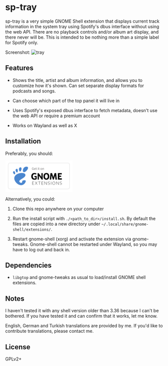
# sp-tray

sp-tray is a very simple GNOME Shell extension that displays current track information in the system tray using Spotify's dbus interface without using the web API. There are no playback controls and/or album art display, and there never will be. This is intended to be nothing more than a simple label for Spotify only. 

Screenshot: 
![tray](https://raw.githubusercontent.com/esenliyim/sp-tray/multi-gtk/example.png)

## Features

- Shows the title, artist and album information, and allows you to customize how it's shown. Can set separate display formats for podcasts and songs.

- Can choose which part of the top panel it will live in

- Uses Spotify's exposed dbus interface to fetch metadata, doesn't use the web API or require a premium account

- Works on Wayland as well as X

## Installation 

Preferably, you should:

[<img src="https://raw.githubusercontent.com/andyholmes/gnome-shell-extensions-badge/master/get-it-on-ego.svg?sanitize=true" alt="Get it on GNOME Extensions" height="100" align="middle">][extlink]


Alternatively, you could:

1. Clone this repo anywhere on your computer

2. Run the install script with `./<path_to_dir>/install.sh`. By default the files are copied into a new directory under `~/.local/share/gnome-shell/extensions/`.

2. Restart gnome-shell (xorg) and activate the extension via gnome-tweaks. Gnome-shell cannot be restarted under Wayland, so you may have to log out and back in.

## Dependencies 

* `libgtop` and gnome-tweaks as usual to load/install GNOME shell extensions.

## Notes

I haven't tested it with any shell version older than 3.36 because I can't be bothered. If you have tested it and can confirm that it works, let me know.

English, German and Turkish translations are provided by me. If you'd like to contribute translations, please contact me.

## License 

GPLv2+

[extlink]: https://extensions.gnome.org/extension/4472/spotify-tray/
